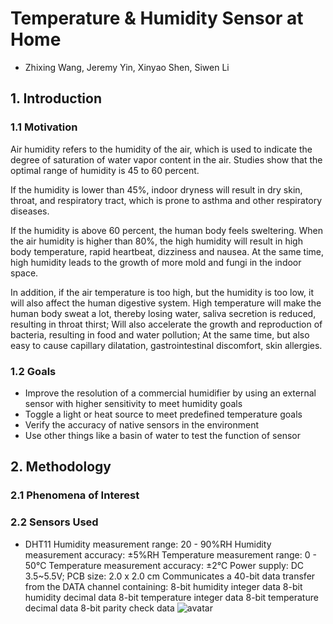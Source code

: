 # Temperature & Humidity Sensor at Home
  * Zhixing Wang, Jeremy Yin, Xinyao Shen, Siwen Li

## 1. Introduction


### 1.1 Motivation

Air humidity refers to the humidity of the air, which is used to indicate the degree of saturation of water vapor content in the air. Studies show that the optimal range of humidity is 45 to 60 percent.

If the humidity is lower than 45%, indoor dryness will result in dry skin, throat, and respiratory tract, which is prone to asthma and other respiratory diseases.

If the humidity is above 60 percent, the human body feels sweltering. When the air humidity is higher than 80%, the high humidity will result in high body temperature, rapid heartbeat, dizziness and nausea. At the same time, high humidity leads to the growth of more mold and fungi in the indoor space.

In addition, if the air temperature is too high, but the humidity is too low, it will also affect the human digestive system. High temperature will make the human body sweat a lot, thereby losing water, saliva secretion is reduced, resulting in throat thirst; Will also accelerate the growth and reproduction of bacteria, resulting in food and water pollution; At the same time, but also easy to cause capillary dilatation, gastrointestinal discomfort, skin allergies.

### 1.2 Goals

* Improve the resolution of a commercial humidifier by using an external sensor with higher sensitivity to meet humidity goals
* Toggle a light or heat source to meet predefined temperature goals
* Verify the accuracy of native sensors in the environment
* Use other things like a basin of water to test the function of sensor


## 2. Methodology

### 2.1 Phenomena of Interest

### 2.2 Sensors Used
* DHT11
Humidity measurement range: 20 - 90%RH
Humidity measurement accuracy: ±5%RH
Temperature measurement range: 0 - 50℃
Temperature measurement accuracy: ±2℃
Power supply: DC 3.5~5.5V; PCB size: 2.0 x 2.0 cm
Communicates a 40-bit data transfer from the DATA channel containing:
8-bit humidity integer data
8-bit humidity decimal data
8-bit temperature integer data
8-bit temperature decimal data
8-bit parity check data
![avatar](https://github.com/loddwwj/loddwwj.github.io/blob/main/sensor%20DHT11.png)
